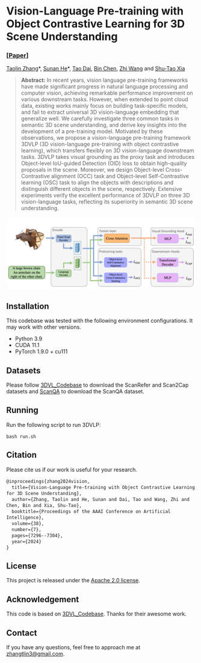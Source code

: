# Vision-Language Pre-training with Object Contrastive Learning for 3D Scene Understanding

### [[Paper](https://arxiv.org/abs/2305.10714)] 




[Taolin Zhang](https://scholar.google.com/citations?user=DWnu_G0AAAAJ)\*,  [Sunan He](https://scholar.google.com/citations?user=1DFuPZoAAAAJ&hl=zh-CN)\*, [Tao Dai](https://scholar.google.com/citations?user=MqJNdaAAAAAJ&hl=zh-CN), [Bin Chen](https://scholar.google.com.hk/citations?user=Yl0wv7AAAAAJ&hl=zh-CN), [Zhi Wang](https://scholar.google.com.hk/citations?user=PK8BtpwAAAAJ&hl=zh-CN) and [Shu-Tao Xia](https://scholar.google.com/citations?user=koAXTXgAAAAJ)

> **Abstract:**  In recent years, vision language pre-training frameworks have made significant progress in natural language processing and computer vision, achieving remarkable performance improvement on various downstream tasks. However, when extended to point cloud data, existing works mainly focus on building task-specific models, and fail to extract universal 3D vision-language embedding that generalize well. We carefully investigate three common tasks in semantic 3D scene understanding, and derive key insights into the development of a pre-training model. Motivated by these observations, we propose a vision-language pre-training framework 3DVLP (3D vision-language pre-training with object contrastive learning), which transfers flexibly on 3D vision-language downstream tasks. 3DVLP takes visual grounding as the proxy task and introduces Object-level IoU-guided Detection (OID) loss to obtain high-quality proposals in the scene. Moreover, we design Object-level Cross-Contrastive alignment (OCC) task and Object-level Self-Contrastive learning (OSC) task to align the objects with descriptions and distinguish different objects in the scene, respectively. Extensive experiments verify the excellent performance of 3DVLP on three 3D vision-language tasks, reflecting its superiority in semantic 3D scene understanding.


<p align="center">
    <img src="assets/framework.png" style="border-radius: 15px">
</p>


## <a name="installation"></a> Installation

This codebase was tested with the following environment configurations. It may work with other versions.

- Python 3.9
- CUDA 11.1
- PyTorch 1.9.0 + cu111

## Datasets
Please follow [3DVL_Codebase](https://github.com/zlccccc/3DVL_Codebase) to download the ScanRefer and Scan2Cap datasets and [ScanQA](https://github.com/ATR-DBI/ScanQA) to download the ScanQA dataset. 


## <a name="training"></a>  Running

Run the following script to run 3DVLP:
```
bash run.sh
```


## <a name="cite"></a> Citation

Please cite us if our work is useful for your research.

```
@inproceedings{zhang2024vision,
  title={Vision-Language Pre-training with Object Contrastive Learning for 3D Scene Understanding},
  author={Zhang, Taolin and He, Sunan and Dai, Tao and Wang, Zhi and Chen, Bin and Xia, Shu-Tao},
  booktitle={Proceedings of the AAAI Conference on Artificial Intelligence},
  volume={38},
  number={7},
  pages={7296--7304},
  year={2024}
}
```

## License

This project is released under the [Apache 2.0 license](LICENSE).

## Acknowledgement

This code is based on [3DVL_Codebase](https://github.com/zlccccc/3DVL_Codebase). Thanks for their awesome work.

## Contact

If you have any questions, feel free to approach me at zhangtlin3@gmail.com.
